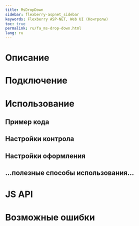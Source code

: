 ```yaml
---
title: MsDropDown
sidebar: flexberry-aspnet_sidebar
keywords: Flexberry ASP-NET, Web UI (Контролы)
toc: true
permalink: ru/fa_ms-drop-down.html
lang: ru
---
```


# Описание

# Подключение

# Использование

## Пример кода

## Настройки контрола

## Настройки оформления

## ...полезные способы использования...

# JS API

# Возможные ошибки
 
 